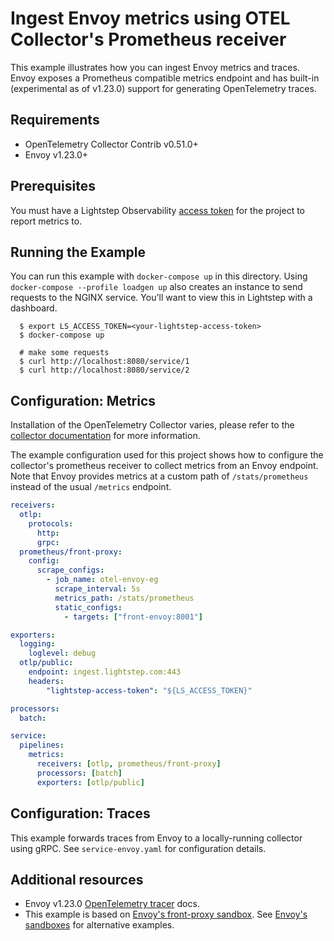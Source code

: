 # Ingest Envoy metrics using OTEL Collector's Prometheus receiver

This example illustrates how you can ingest Envoy metrics and traces. Envoy exposes a Prometheus compatible metrics endpoint and has built-in (experimental as of v1.23.0) support for generating OpenTelemetry traces.

## Requirements

* OpenTelemetry Collector Contrib v0.51.0+
* Envoy v1.23.0+

## Prerequisites

You must have a Lightstep Observability [access token](/docs/create-and-manage-access-tokens) for the project to report metrics to.

## Running the Example

You can run this example with `docker-compose up` in this directory. Using `docker-compose --profile loadgen up` also creates an instance to send requests to the NGINX service. You'll want to view this in Lightstep with a dashboard. 

```
  $ export LS_ACCESS_TOKEN=<your-lightstep-access-token>
  $ docker-compose up

  # make some requests
  $ curl http://localhost:8080/service/1
  $ curl http://localhost:8080/service/2
```

## Configuration: Metrics

Installation of the OpenTelemetry Collector varies, please refer to the [collector documentation](https://opentelemetry.io/docs/collector/) for more information.

The example configuration used for this project shows how to configure the collector's prometheus receiver to collect metrics from an Envoy endpoint. Note that Envoy provides metrics at a custom path of `/stats/prometheus` instead of the usual `/metrics` endpoint.

``` yaml
receivers:
  otlp:
    protocols:
      http:
      grpc:
  prometheus/front-proxy:
    config:
      scrape_configs:
        - job_name: otel-envoy-eg
          scrape_interval: 5s
          metrics_path: /stats/prometheus
          static_configs:
            - targets: ["front-envoy:8001"]

exporters:
  logging:
    loglevel: debug
  otlp/public:
    endpoint: ingest.lightstep.com:443
    headers:
        "lightstep-access-token": "${LS_ACCESS_TOKEN}"

processors:
  batch:

service:
  pipelines:
    metrics:
      receivers: [otlp, prometheus/front-proxy]
      processors: [batch]
      exporters: [otlp/public]

```

## Configuration: Traces

This example forwards traces from Envoy to a locally-running collector using gRPC. See `service-envoy.yaml` for configuration details.

## Additional resources

* Envoy v1.23.0 [OpenTelemetry tracer](https://www.envoyproxy.io/docs/envoy/v1.23.0/api-v3/config/trace/v3/opentelemetry.proto.html?highlight=opentelemetry) docs.
* This example is based on [Envoy's front-proxy sandbox](https://www.envoyproxy.io/docs/envoy/latest/start/sandboxes/front_proxy). See [Envoy's sandboxes](https://www.envoyproxy.io/docs/envoy/latest/start/sandboxes/) for alternative examples.
